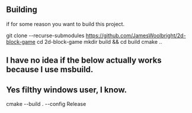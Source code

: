 ## Building

if for some reason you want to build this project.

git clone --recurse-submodules https://github.com/JamesWoolbright/2d-block-game
cd 2d-block-game
mkdir build && cd build
cmake ..
## I have no idea if the below actually works because I use msbuild. 
## Yes filthy windows user, I know.
cmake --build . --config Release
